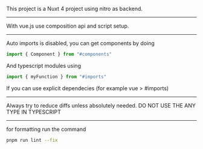 This project is a Nuxt 4 project using nitro as backend.

---

With vue.js use composition api and script setup.

---

Auto imports is disabled, you can get components by doing
```ts
import { Component } from "#components"
```

And typescript modules using
```ts
import { myFunction } from "#imports"
```
If you can use explicit dependecies (for example vue > #imports)

---
Always try to reduce diffs unless absolutely needed.
DO NOT USE THE ANY TYPE IN TYPESCRIPT


--- 

for formatting run the command
```bash
pnpm run lint --fix
```